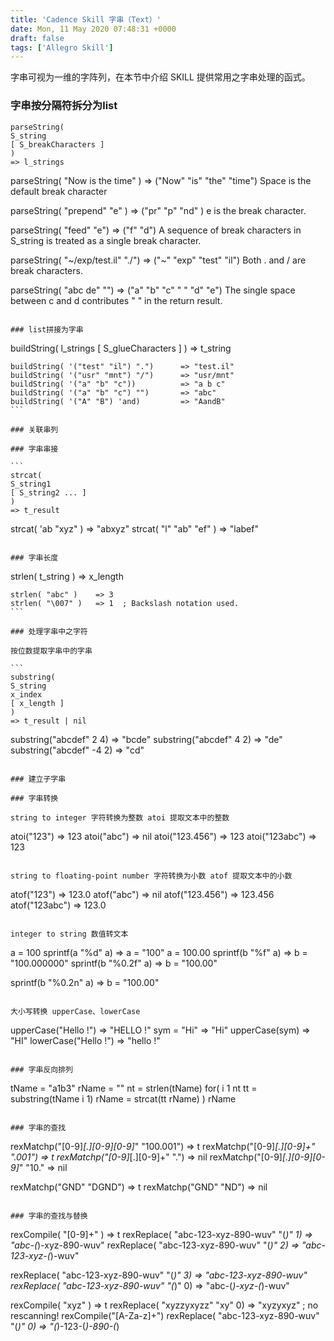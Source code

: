 ```yaml
---
title: 'Cadence Skill 字串（Text）'
date: Mon, 11 May 2020 07:48:31 +0000
draft: false
tags: ['Allegro Skill']
---
```


字串可视为一维的字阵列，在本节中介绍 SKILL 提供常用之字串处理的函式。

### 字串按分隔符拆分为list

```
parseString(
S_string
[ S_breakCharacters ]
)
=> l_strings
``````
parseString( "Now is the time" )   => ("Now" "is" "the" "time")
Space is the default break character

parseString( "prepend" "e" )       => ("pr" "p" "nd" ) 
e is the break character.

parseString( "feed" "e")           => ("f" "d")
A sequence of break characters in S_string is treated as a single break character.

parseString( "~/exp/test.il" "./") => ("~" "exp" "test" "il")
Both . and / are break characters.

parseString( "abc de" "")          => ("a" "b" "c" " " "d" "e")
The single space between c and d contributes " " in the return result.
```

### list拼接为字串

```
buildString(
l_strings
[ S_glueCharacters ]
)
=> t_string
``````
buildString( '("test" "il") ".")      => "test.il"
buildString( '("usr" "mnt") "/")      => "usr/mnt"
buildString( '("a" "b" "c"))          => "a b c"
buildString( '("a" "b" "c") "")       => "abc"
buildString( '("A" "B") 'and)         => "AandB"
```

### 关联串列

### 字串串接

```
strcat(
S_string1
[ S_string2 ... ]
)
=> t_result
``````
strcat( 'ab "xyz" )        => "abxyz"
strcat( "l" "ab" "ef" )    => "labef"
```

### 字串长度

```
strlen(
t_string
)
=> x_length
``````
strlen( "abc" )    => 3
strlen( "\007" )   => 1  ; Backslash notation used.
```

### 处理字串中之字符

按位数提取字串中的字串

```
substring(
S_string
x_index
[ x_length ]
)
=> t_result | nil
``````
substring("abcdef" 2 4)    => "bcde"
substring("abcdef" 4 2)    => "de"
substring("abcdef" -4 2)   => "cd"
```

### 建立子字串

### 字串转换

string to integer 字符转换为整数 atoi 提取文本中的整数

```
atoi("123")      => 123
atoi("abc")      => nil
atoi("123.456")  => 123
atoi("123abc")   => 123
```

string to floating-point number 字符转换为小数 atof 提取文本中的小数

```
atof("123")              => 123.0
atof("abc")              => nil
atof("123.456")          => 123.456
atof("123abc")           => 123.0
```

integer to string 数值转文本

```
a = 100
sprintf(a "%d" a) => a = "100"
a = 100.00
sprintf(b "%f" a) => b = "100.000000"
sprintf(b "%0.2f" a) => b = "100.00"

sprintf(b "%0.2n" a) => b = "100.00"
```

大小写转换 upperCase、lowerCase

```
upperCase("Hello !")    => "HELLO !"
sym = "Hi"              => "Hi"
upperCase(sym)          => "HI"
lowerCase("Hello !")    => "hello !"
```

### 字串反向排列

```
tName = "a1b3"
rName = ""
nt = strlen(tName)
for( i 1 nt 
tt = substring(tName i 1) 
rName = strcat(tt rName) 
)
rName
```

### 字串的查找

```
rexMatchp("[0-9]*[.][0-9][0-9]*" "100.001")    => t
rexMatchp("[0-9]*[.][0-9]+" ".001")            => t
rexMatchp("[0-9]*[.][0-9]+" ".")               => nil
rexMatchp("[0-9]*[.][0-9][0-9]*" "10."          => nil

rexMatchp("GND" "DGND")  => t
rexMatchp("GND" "ND") => nil
```

### 字串的查找与替换

```
rexCompile( "[0-9]+" )               => t
rexReplace( "abc-123-xyz-890-wuv" "(*)" 1)
                                    => "abc-(*)-xyz-890-wuv"
rexReplace( "abc-123-xyz-890-wuv" "(*)" 2)
                                    => "abc-123-xyz-(*)-wuv"

rexReplace( "abc-123-xyz-890-wuv" "(*)" 3)
                                    => "abc-123-xyz-890-wuv"
rexReplace( "abc-123-xyz-890-wuv" "(*)" 0)
                                    => "abc-(*)-xyz-(*)-wuv"

rexCompile( "xyz" )                 => t
rexReplace( "xyzzyxyzz" "xy" 0)
                                   => "xyzyxyz" ; no rescanning!
rexCompile("[A-Za-z]+")
rexReplace( "abc-123-xyz-890-wuv" "(*)" 0)
                                    => "(*)-123-(*)-890-(*)
```